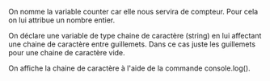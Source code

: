 On nomme la variable counter car elle nous servira de compteur.
Pour cela on lui attribue un nombre entier.

On déclare une variable de type chaine de caractère (string) en lui affectant une chaine de caractère entre guillemets. Dans ce cas juste les guillemets pour une chaine de caractère vide.

On affiche la chaine de caractère à l'aide de la commande console.log().